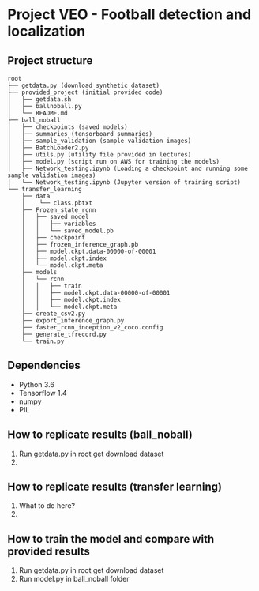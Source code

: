 # Project VEO - Football detection and localization

## Project structure

```
root
├── getdata.py (download synthetic dataset)
├── provided_project (initial provided code)
│   ├── getdata.sh
│   ├── ballnoball.py
│   └── README.md
├── ball_noball
│   ├── checkpoints (saved models)
│   ├── summaries (tensorboard summaries)
│   ├── sample_validation (sample validation images)
│   ├── BatchLoader2.py
│   ├── utils.py (utility file provided in lectures)
│   ├── model.py (script run on AWS for training the models)
│   ├── Network_testing.ipynb (Loading a checkpoint and running some sample validation images)
│   └── Network_testing.ipynb (Jupyter version of training script)
└── transfer_learning
    ├── data
    │    └── class.pbtxt
    ├── Frozen_state_rcnn
    │   ├── saved_model
    │   │   ├── variables
    │   │   └── saved_model.pb
    │   ├── checkpoint
    │   ├── frozen_inference_graph.pb
    │   ├── model.ckpt.data-00000-of-00001
    │   ├── model.ckpt.index
    │   └── model.ckpt.meta
    ├── models
    │   └── rcnn
    │   │   ├── train
    │   │   ├── model.ckpt.data-00000-of-00001
    │   │   ├── model.ckpt.index
    │   │   └── model.ckpt.meta
    ├── create_csv2.py
    ├── export_inference_graph.py
    ├── faster_rcnn_inception_v2_coco.config
    ├── generate_tfrecord.py
    └── train.py
```
## Dependencies

* Python 3.6
* Tensorflow 1.4
* numpy
* PIL

## How to replicate results (ball_noball)

1. Run getdata.py in root get download dataset
2. 

## How to replicate results (transfer learning)

1. What to do here?
2. 

## How to train the model and compare with provided results

1. Run getdata.py in root get download dataset
2. Run model.py in ball_noball folder
